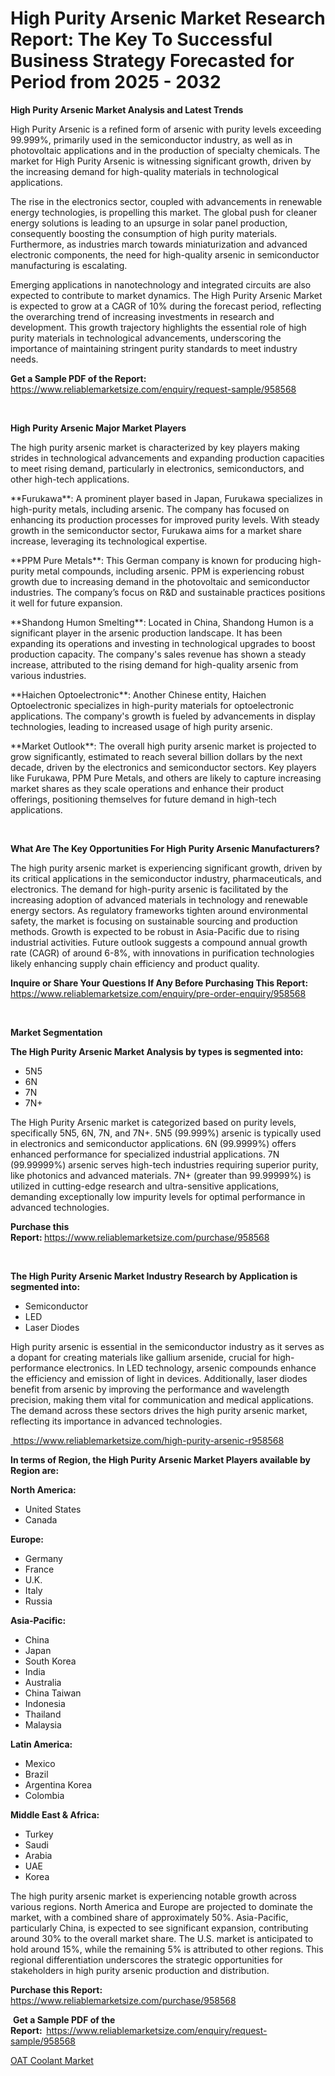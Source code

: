 <p><h1>High Purity Arsenic Market Research Report: The Key To Successful Business Strategy Forecasted for Period from 2025 - 2032</h1></p><p><strong>High Purity Arsenic Market Analysis and Latest Trends</strong></p>
<p><p>High Purity Arsenic is a refined form of arsenic with purity levels exceeding 99.999%, primarily used in the semiconductor industry, as well as in photovoltaic applications and in the production of specialty chemicals. The market for High Purity Arsenic is witnessing significant growth, driven by the increasing demand for high-quality materials in technological applications. </p><p>The rise in the electronics sector, coupled with advancements in renewable energy technologies, is propelling this market. The global push for cleaner energy solutions is leading to an upsurge in solar panel production, consequently boosting the consumption of high purity materials. Furthermore, as industries march towards miniaturization and advanced electronic components, the need for high-quality arsenic in semiconductor manufacturing is escalating. </p><p>Emerging applications in nanotechnology and integrated circuits are also expected to contribute to market dynamics. The High Purity Arsenic Market is expected to grow at a CAGR of 10% during the forecast period, reflecting the overarching trend of increasing investments in research and development. This growth trajectory highlights the essential role of high purity materials in technological advancements, underscoring the importance of maintaining stringent purity standards to meet industry needs.</p></p>
<p><strong>Get a Sample PDF of the Report:&nbsp;</strong> <a href="https://www.reliablemarketsize.com/enquiry/request-sample/958568?utm_campaign=3226&utm_medium=2&utm_source=Github&utm_content=ia&utm_term=21032025&utm_id=high-purity-arsenic">https://www.reliablemarketsize.com/enquiry/request-sample/958568</a></p>
<p>&nbsp;</p>
<p><strong>High Purity Arsenic Major Market Players</strong></p>
<p><p>The high purity arsenic market is characterized by key players making strides in technological advancements and expanding production capacities to meet rising demand, particularly in electronics, semiconductors, and other high-tech applications.</p><p>**Furukawa**: A prominent player based in Japan, Furukawa specializes in high-purity metals, including arsenic. The company has focused on enhancing its production processes for improved purity levels. With steady growth in the semiconductor sector, Furukawa aims for a market share increase, leveraging its technological expertise.</p><p>**PPM Pure Metals**: This German company is known for producing high-purity metal compounds, including arsenic. PPM is experiencing robust growth due to increasing demand in the photovoltaic and semiconductor industries. The company’s focus on R&D and sustainable practices positions it well for future expansion.</p><p>**Shandong Humon Smelting**: Located in China, Shandong Humon is a significant player in the arsenic production landscape. It has been expanding its operations and investing in technological upgrades to boost production capacity. The company's sales revenue has shown a steady increase, attributed to the rising demand for high-quality arsenic from various industries.</p><p>**Haichen Optoelectronic**: Another Chinese entity, Haichen Optoelectronic specializes in high-purity materials for optoelectronic applications. The company's growth is fueled by advancements in display technologies, leading to increased usage of high purity arsenic.</p><p>**Market Outlook**: The overall high purity arsenic market is projected to grow significantly, estimated to reach several billion dollars by the next decade, driven by the electronics and semiconductor sectors. Key players like Furukawa, PPM Pure Metals, and others are likely to capture increasing market shares as they scale operations and enhance their product offerings, positioning themselves for future demand in high-tech applications.</p></p>
<p>&nbsp;</p>
<p><strong>What Are The Key Opportunities For High Purity Arsenic Manufacturers?</strong></p>
<p><p>The high purity arsenic market is experiencing significant growth, driven by its critical applications in the semiconductor industry, pharmaceuticals, and electronics. The demand for high-purity arsenic is facilitated by the increasing adoption of advanced materials in technology and renewable energy sectors. As regulatory frameworks tighten around environmental safety, the market is focusing on sustainable sourcing and production methods. Growth is expected to be robust in Asia-Pacific due to rising industrial activities. Future outlook suggests a compound annual growth rate (CAGR) of around 6-8%, with innovations in purification technologies likely enhancing supply chain efficiency and product quality.</p></p>
<p><strong>Inquire or Share Your Questions If Any Before Purchasing This Report:</strong> <a href="https://www.reliablemarketsize.com/enquiry/pre-order-enquiry/958568?utm_campaign=3226&utm_medium=2&utm_source=Github&utm_content=ia&utm_term=21032025&utm_id=high-purity-arsenic">https://www.reliablemarketsize.com/enquiry/pre-order-enquiry/958568</a></p>
<p>&nbsp;</p>
<p><strong>Market Segmentation</strong></p>
<p><strong>The High Purity Arsenic Market Analysis by types is segmented into:</strong></p>
<p><ul><li>5N5</li><li>6N</li><li>7N</li><li>7N+</li></ul></p>
<p><p>The High Purity Arsenic market is categorized based on purity levels, specifically 5N5, 6N, 7N, and 7N+. 5N5 (99.999%) arsenic is typically used in electronics and semiconductor applications. 6N (99.9999%) offers enhanced performance for specialized industrial applications. 7N (99.99999%) arsenic serves high-tech industries requiring superior purity, like photonics and advanced materials. 7N+ (greater than 99.99999%) is utilized in cutting-edge research and ultra-sensitive applications, demanding exceptionally low impurity levels for optimal performance in advanced technologies.</p></p>
<p><strong>Purchase this Report:&nbsp;</strong><a href="https://www.reliablemarketsize.com/purchase/958568?utm_campaign=3226&utm_medium=2&utm_source=Github&utm_content=ia&utm_term=21032025&utm_id=high-purity-arsenic">https://www.reliablemarketsize.com/purchase/958568</a></p>
<p>&nbsp;</p>
<p><strong>The High Purity Arsenic Market Industry Research by Application is segmented into:</strong></p>
<p><ul><li>Semiconductor</li><li>LED</li><li>Laser Diodes</li></ul></p>
<p><p>High purity arsenic is essential in the semiconductor industry as it serves as a dopant for creating materials like gallium arsenide, crucial for high-performance electronics. In LED technology, arsenic compounds enhance the efficiency and emission of light in devices. Additionally, laser diodes benefit from arsenic by improving the performance and wavelength precision, making them vital for communication and medical applications. The demand across these sectors drives the high purity arsenic market, reflecting its importance in advanced technologies.</p></p>
<p><a href="https://www.reliablemarketsize.com/high-purity-arsenic-r958568?utm_campaign=3226&utm_medium=2&utm_source=Github&utm_content=ia&utm_term=21032025&utm_id=high-purity-arsenic">&nbsp;https://www.reliablemarketsize.com/high-purity-arsenic-r958568</a></p>
<p><strong>In terms of Region, the High Purity Arsenic Market Players available by Region are:</strong></p>
<p>
    <p> <strong> North America: </strong>
        <ul>
            <li>United States</li>
            <li>Canada</li>
        </ul>
        </p> 
    <p> <strong> Europe: </strong>
        <ul>
            <li>Germany</li>
            <li>France</li>
            <li>U.K.</li>
            <li>Italy</li>
            <li>Russia</li>
        </ul>
        </p> 
    <p> <strong> Asia-Pacific: </strong>
        <ul>
            <li>China</li>
            <li>Japan</li>
            <li>South Korea</li>
            <li>India</li>
            <li>Australia</li>
            <li>China Taiwan</li>
            <li>Indonesia</li>
            <li>Thailand</li>
            <li>Malaysia</li>
        </ul>
        </p> 
    <p> <strong> Latin America: </strong>
        <ul>
            <li>Mexico</li>
            <li>Brazil</li>
            <li>Argentina Korea</li>
            <li>Colombia</li>
        </ul>
        </p> 
    <p> <strong> Middle East & Africa: </strong>
        <ul>
            <li>Turkey</li>
            <li>Saudi</li>
            <li>Arabia</li>
            <li>UAE</li>
            <li>Korea</li>
        </ul>
    </p>
    </p>
<p><p>The high purity arsenic market is experiencing notable growth across various regions. North America and Europe are projected to dominate the market, with a combined share of approximately 50%. Asia-Pacific, particularly China, is expected to see significant expansion, contributing around 30% to the overall market share. The U.S. market is anticipated to hold around 15%, while the remaining 5% is attributed to other regions. This regional differentiation underscores the strategic opportunities for stakeholders in high purity arsenic production and distribution.</p></p>
<p><strong>Purchase this Report: </strong><a href="https://www.reliablemarketsize.com/purchase/958568?utm_campaign=3226&utm_medium=2&utm_source=Github&utm_content=ia&utm_term=21032025&utm_id=high-purity-arsenic">https://www.reliablemarketsize.com/purchase/958568</a></p>
<p>&nbsp;<strong>Get a Sample PDF of the Report:&nbsp;&nbsp;</strong><a href="https://www.reliablemarketsize.com/enquiry/request-sample/958568?utm_campaign=3226&utm_medium=2&utm_source=Github&utm_content=ia&utm_term=21032025&utm_id=high-purity-arsenic">https://www.reliablemarketsize.com/enquiry/request-sample/958568</a></p>
<p><strong></strong></p>
<p><p><a href="https://github.com/akermigarib/Market-Research-Report-List-1/blob/main/oat-coolant-market.md?utm_campaign=3226&utm_medium=2&utm_source=Github&utm_content=ia&utm_term=21032025&utm_id=high-purity-arsenic">OAT Coolant Market</a></p></p>